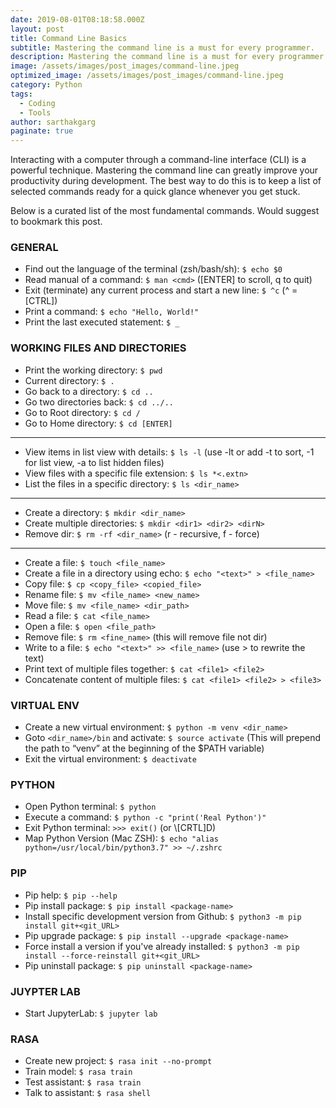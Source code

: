 ```yaml
---
date: 2019-08-01T08:18:58.000Z
layout: post
title: Command Line Basics
subtitle: Mastering the command line is a must for every programmer.
description: Mastering the command line is a must for every programmer.
image: /assets/images/post_images/command-line.jpeg
optimized_image: /assets/images/post_images/command-line.jpeg
category: Python
tags:
  - Coding
  - Tools
author: sarthakgarg
paginate: true
---
```

Interacting with a computer through a command-line interface (CLI) is a powerful technique. Mastering the command line can greatly improve your productivity during development. The best way to do this is to keep a list of selected commands ready for a quick glance whenever you get stuck. 

Below is a curated list of the most fundamental commands. Would suggest to bookmark this post.

### GENERAL

* Find out the language of the terminal (zsh/bash/sh): `$ echo $0`
* Read manual of a command: `$ man <cmd>` (\[ENTER] to scroll, q to quit)
* Exit (terminate) any current process and start a new line: `$ ^c` (^ = \[CTRL])
* Print a command: `$ echo "Hello, World!"`
* Print the last executed statement: `$ _`

### WORKING FILES AND DIRECTORIES

* Print the working directory: `$ pwd`
* Current directory: `$ .`
* Go back to a directory: `$ cd ..`
* Go two directories back: `$ cd ../..`
* Go to Root directory: `$ cd /`
* Go to Home directory: `$ cd [ENTER]`
---
* View items in list view with details: `$ ls -l` (use -lt or add -t to sort, -1 for list view, -a to list hidden files)
* View files with a specific file extension: `$ ls *<.extn>`
* List the files in a specific directory: `$ ls <dir_name>`
---
* Create a directory: `$ mkdir <dir_name>`
* Create multiple directories: `$ mkdir <dir1> <dir2> <dirN>`
* Remove dir: `$ rm -rf <dir_name>` (r - recursive, f - force)
---
* Create a file: `$ touch <file_name>`
* Create a file in a directory using echo: `$ echo "<text>" > <file_name>`
* Copy file: `$ cp <copy_file> <copied_file>`
* Rename file: `$ mv <file_name> <new_name>`
* Move file: `$ mv <file_name> <dir_path>`
* Read a file: `$ cat <file_name>`
* Open a file: `$ open <file_path>`
* Remove file: `$ rm <fine_name>` (this will remove file not dir)
* Write to a file: `$ echo "<text>" >> <file_name>` (use > to rewrite the text)
* Print text of multiple files together: `$ cat <file1> <file2>`
* Concatenate content of multiple files: `$ cat <file1> <file2> > <file3>`

### VIRTUAL ENV

* Create a new virtual environment: `$ python -m venv <dir_name>`
* Goto `<dir_name>/bin` and activate: `$ source activate` (This will prepend the path to “venv” at the beginning of the $PATH variable)
* Exit the virtual environment: `$ deactivate`

### PYTHON

* Open Python terminal: `$ python`
* Execute a command: `$ python -c "print('Real Python')"`
* Exit Python terminal: `>>> exit()` (or \\[CRTL]D)
* Map Python Version (Mac ZSH): `$ echo "alias python=/usr/local/bin/python3.7" >> ~/.zshrc`

### PIP

* Pip help: `$ pip --help`
* Pip install package: `$ pip install <package-name>`
* Install specific development version from Github: `$ python3 -m pip install git+<git_URL>`
* Pip upgrade package: `$ pip install --upgrade <package-name>`
* Force install a version if you've already installed: `$ python3 -m pip install --force-reinstall git+<git_URL>`
* Pip uninstall package: `$ pip uninstall <package-name>`


### JUYPTER LAB

* Start JupyterLab: `$ jupyter lab`

### RASA

* Create new project: `$ rasa init --no-prompt`
* Train model: `$ rasa train`
* Test assistant: `$ rasa train`
* Talk to assistant: `$ rasa shell`


